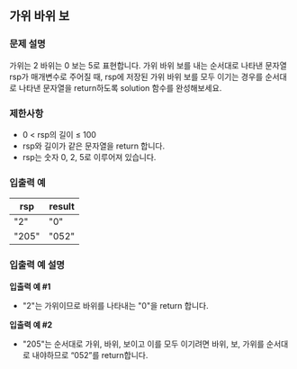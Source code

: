 ## 가위 바위 보
### 문제 설명
가위는 2 바위는 0 보는 5로 표현합니다. 가위 바위 보를 내는 순서대로 나타낸 문자열 rsp가 매개변수로 주어질 때, rsp에 저장된 가위 바위 보를 모두 이기는 경우를 순서대로 나타낸 문자열을 return하도록 solution 함수를 완성해보세요.

### 제한사항
- 0 < rsp의 길이 ≤ 100
- rsp와 길이가 같은 문자열을 return 합니다.
- rsp는 숫자 0, 2, 5로 이루어져 있습니다.

### 입출력 예
|rsp|result|
|---|---|
|"2"|"0"|
|"205"|"052"|

### 입출력 예 설명
<b>입출력 예 #1</b>

- "2"는 가위이므로 바위를 나타내는 "0"을 return 합니다.

<b>입출력 예 #2</b>

- "205"는 순서대로 가위, 바위, 보이고 이를 모두 이기려면 바위, 보, 가위를 순서대로 내야하므로 “052”를 return합니다.